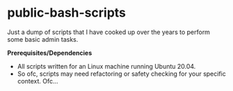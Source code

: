 # public-bash-scripts

Just a dump of scripts that I have cooked up over the years to perform some basic admin tasks.

**Prerequisites/Dependencies**

- All scripts written for an Linux machine running Ubuntu 20.04.
- So ofc, scripts may need refactoring or safety checking for your specific context. Ofc...